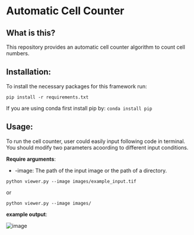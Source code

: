 # Automatic Cell Counter

## What is this?
This repository provides an automatic cell counter algorithm to count cell numbers.

## Installation:
To install the necessary packages for this framework run:
```
pip install -r requirements.txt
```
If you are using conda first install pip by: ```conda install pip```


## Usage:

To run the cell counter, user could easily input following code in terminal. You should modify two parameters acoording to different input conditions.

**Require arguments**:

* -image: The path of the input image or the path of a directory.

```
python viewer.py --image images/example_input.tif
```
or
```
python viewer.py --image images/
```

**example output**:

![image](https://github.com/HelmholtzAI-Consultants-Munich/Automatic-Cell-Counter/blob/master/images/example_result.png)

